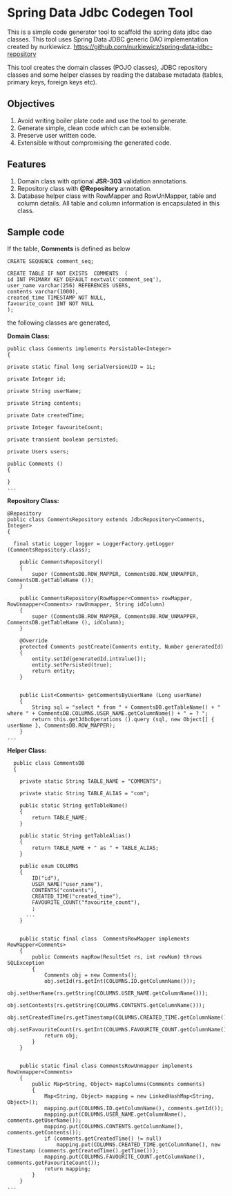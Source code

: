 Spring Data Jdbc Codegen Tool
=============================

This is a simple code generator tool to scaffold the spring data jdbc dao classes.
This tool uses Spring Data JDBC generic DAO implementation created by nurkiewicz.
https://github.com/nurkiewicz/spring-data-jdbc-repository

 
This tool creates the domain classes (POJO classes), JDBC repository classes and some helper classes by reading the database metadata (tables, primary keys, foreign keys etc).

Objectives
----------
  1. Avoid writing boiler plate code and use the tool to generate.
  2. Generate simple, clean code which can be extensible. 
  3. Preserve user written code.
  4. Extensible without compromising the generated code.

Features
--------
  1. Domain class with optional **JSR-303** validation annotations.
  2. Repository class with **@Repository** annotation.
  3. Database helper class with RowMapper and RowUnMapper, table and column details. All table and column information is encapsulated in this class.
  

Sample code
-----------
  If the table, **Comments** is defined as below

    CREATE SEQUENCE comment_seq;
    
    CREATE TABLE IF NOT EXISTS  COMMENTS  (
    id INT PRIMARY KEY DEFAULT nextval('comment_seq'),
    user_name varchar(256) REFERENCES USERS,
    contents varchar(1000),
    created_time TIMESTAMP NOT NULL,
    favourite_count INT NOT NULL
    );


  the following classes are generated,


  **Domain Class:**
  
    public class Comments implements Persistable<Integer>
    {
    
    private static final long serialVersionUID = 1L;
    
    private Integer id;
    
    private String userName;
    
    private String contents;
    
    private Date createdTime;
    
    private Integer favouriteCount;
    
    private transient boolean persisted;
    
    private Users users;
    
    public Comments ()
    {
    
    }
    ...

  
  **Repository Class:**
  
    @Repository
    public class CommentsRepository extends JdbcRepository<Comments, Integer>
    {
    
      final static Logger logger = LoggerFactory.getLogger (CommentsRepository.class);
    
    	public CommentsRepository()
    	{
    		super (CommentsDB.ROW_MAPPER, CommentsDB.ROW_UNMAPPER, CommentsDB.getTableName ());
    	}
    
    	public CommentsRepository(RowMapper<Comments> rowMapper, RowUnmapper<Comments> rowUnmapper, String idColumn)
    	{
    		super (CommentsDB.ROW_MAPPER, CommentsDB.ROW_UNMAPPER, CommentsDB.getTableName (), idColumn);
    	}
    
    	@Override
    	protected Comments postCreate(Comments entity, Number generatedId)
    	{
    		entity.setId(generatedId.intValue());
    		entity.setPersisted(true);
    		return entity;
    	}
    
    
    	public List<Comments> getCommentsByUserName (Long userName)
    	{
    		String sql = "select * from " + CommentsDB.getTableName() + " where " + CommentsDB.COLUMNS.USER_NAME.getColumnName() + " = ? ";
    		return this.getJdbcOperations ().query (sql, new Object[] { userName }, CommentsDB.ROW_MAPPER);
    	}
    ...
    
  **Helper Class:**
  
      public class CommentsDB
      {
      
        private static String TABLE_NAME = "COMMENTS";
      
      	private static String TABLE_ALIAS = "com";
      
      	public static String getTableName()
      	{
      		return TABLE_NAME;
      	}
      
      	public static String getTableAlias()
      	{
      		return TABLE_NAME + " as " + TABLE_ALIAS;
      	}
      
      	public enum COLUMNS
      	{
      		ID("id"),
      		USER_NAME("user_name"),
      		CONTENTS("contents"),
      		CREATED_TIME("created_time"),
      		FAVOURITE_COUNT("favourite_count"),
      		;
          ...
        }
        
    
    	public static final class  CommentsRowMapper implements RowMapper<Comments>
    	{
    		public Comments mapRow(ResultSet rs, int rowNum) throws SQLException 
    		{
    			Comments obj = new Comments();
    			obj.setId(rs.getInt(COLUMNS.ID.getColumnName()));
    			obj.setUserName(rs.getString(COLUMNS.USER_NAME.getColumnName()));
    			obj.setContents(rs.getString(COLUMNS.CONTENTS.getColumnName()));
    			obj.setCreatedTime(rs.getTimestamp(COLUMNS.CREATED_TIME.getColumnName()));
    			obj.setFavouriteCount(rs.getInt(COLUMNS.FAVOURITE_COUNT.getColumnName()));
    			return obj;
    		}
    	}
    
    	
    	public static final class CommentsRowUnmapper implements RowUnmapper<Comments>
    	{
    		public Map<String, Object> mapColumns(Comments comments)
    		{
    			Map<String, Object> mapping = new LinkedHashMap<String, Object>();
    			mapping.put(COLUMNS.ID.getColumnName(), comments.getId());
    			mapping.put(COLUMNS.USER_NAME.getColumnName(), comments.getUserName());
    			mapping.put(COLUMNS.CONTENTS.getColumnName(), comments.getContents());
    			if (comments.getCreatedTime() != null)
    				mapping.put(COLUMNS.CREATED_TIME.getColumnName(), new Timestamp (comments.getCreatedTime().getTime()));
    			mapping.put(COLUMNS.FAVOURITE_COUNT.getColumnName(), comments.getFavouriteCount());
    			return mapping;
    		}
    	}
    ...

